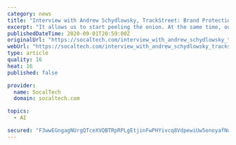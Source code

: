 ```yaml
---
category: news
title: "Interview with Andrew Schydlowsky, TrackStreet: Brand Protection Using AI"
excerpt: "It allows us to start peeling the onion. At the same time, our technology allows us to get deep insights into the amount of inventory held by each seller on such sites a Amazon, how long that inventory has been on Amazon, and to start putting data together ..."
publishedDateTime: 2020-09-01T20:59:00Z
originalUrl: "https://socaltech.com/interview_with_andrew_schydlowsky_trackstreet_brand_protection_using_ai/s-0080302.html"
webUrl: "https://socaltech.com/interview_with_andrew_schydlowsky_trackstreet_brand_protection_using_ai/s-0080302.html"
type: article
quality: 16
heat: 16
published: false

provider:
  name: SocalTech
  domain: socaltech.com

topics:
  - AI

secured: "F3wwEGngagNUrgQTceXVQBTRpRPLgEtjinFwPHYivcq8VdpewiUw5onoyafNuF/Y09uQULdnVb4T0qP5LpL9a35bZhT+MwSJs96nWSF+PGllw2sJ6u8vK6hffWJmoUMD1kL2nUU1lW/XB+VI47H6Itvmbi1mClJGFj/5HodO6cdwQ3UTFNIhv5yCrJr+AlzZTIjbKS/j+vL3i+aR5IY5pNFUGQocutKOLzscQ9lsI3ZVWVZQqwuKA6a0zlvVPJ3ImifxugcylZ++JCArlszFeDTxQygJGsK6MFsEx5xVuq+xcnc5NkX3I8evrwAVbhLLCQNvtyHHBQ9G1dmw49vL3j+aOvF94EbnO4HmMLX0OMY=;KY+dVtTlNWD/GJlt9/WKFw=="
---
```


